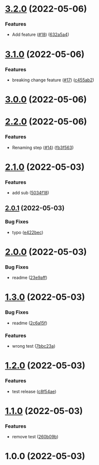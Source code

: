 # [3.2.0](https://github.com/Yoann-Abbes/Semantic-Release-Test/compare/v3.1.0...v3.2.0) (2022-05-06)


### Features

* Add feature ([#18](https://github.com/Yoann-Abbes/Semantic-Release-Test/issues/18)) ([632a5a4](https://github.com/Yoann-Abbes/Semantic-Release-Test/commit/632a5a4431f6a8aa02d35a8981d215e28c183c73))

# [3.1.0](https://github.com/Yoann-Abbes/Semantic-Release-Test/compare/v3.0.0...v3.1.0) (2022-05-06)


### Features

* breaking change feature ([#17](https://github.com/Yoann-Abbes/Semantic-Release-Test/issues/17)) ([c455ab2](https://github.com/Yoann-Abbes/Semantic-Release-Test/commit/c455ab24079a856e8bbc4bd71ad70e56505263eb))

# [3.0.0](https://github.com/Yoann-Abbes/Semantic-Release-Test/compare/v2.2.0...v3.0.0) (2022-05-06)

# [2.2.0](https://github.com/Yoann-Abbes/Semantic-Release-Test/compare/v2.1.0...v2.2.0) (2022-05-06)


### Features

* Renaming step  ([#14](https://github.com/Yoann-Abbes/Semantic-Release-Test/issues/14)) ([fb3f563](https://github.com/Yoann-Abbes/Semantic-Release-Test/commit/fb3f5635d67da5f95b547dc8d2d9e47c5e8442b7))

# [2.1.0](https://github.com/Yoann-Abbes/Semantic-Release-Test/compare/v2.0.1...v2.1.0) (2022-05-03)


### Features

* add sub ([5034f18](https://github.com/Yoann-Abbes/Semantic-Release-Test/commit/5034f18918e9232233047a48f5d1500a6ddbfcd5))

## [2.0.1](https://github.com/Yoann-Abbes/Semantic-Release-Test/compare/v2.0.0...v2.0.1) (2022-05-03)


### Bug Fixes

* typo ([e422bec](https://github.com/Yoann-Abbes/Semantic-Release-Test/commit/e422bece4c4c7fa4ca5dd7da3a126ab34d64e6b5))

# [2.0.0](https://github.com/Yoann-Abbes/Semantic-Release-Test/compare/v1.3.0...v2.0.0) (2022-05-03)


### Bug Fixes

* readme ([23e9aff](https://github.com/Yoann-Abbes/Semantic-Release-Test/commit/23e9aff656c5afe506b9c8639478c00e1190ad00))

# [1.3.0](https://github.com/Yoann-Abbes/Semantic-Release-Test/compare/v1.2.0...v1.3.0) (2022-05-03)


### Bug Fixes

* readme ([2c6a15f](https://github.com/Yoann-Abbes/Semantic-Release-Test/commit/2c6a15fed006d02c159557627ca3d7944f8f48f2))


### Features

* wrong test ([7bbc23a](https://github.com/Yoann-Abbes/Semantic-Release-Test/commit/7bbc23aa6e35359409eda0ed95ddf8f5889fdc9f))

# [1.2.0](https://github.com/Yoann-Abbes/Semantic-Release-Test/compare/v1.1.0...v1.2.0) (2022-05-03)


### Features

* test release ([c8f54ae](https://github.com/Yoann-Abbes/Semantic-Release-Test/commit/c8f54aede293b0f410ca6433b96eac1240e2be29))

# [1.1.0](https://github.com/Yoann-Abbes/Semantic-Release-Test/compare/v1.0.0...v1.1.0) (2022-05-03)


### Features

* remove test ([260b09b](https://github.com/Yoann-Abbes/Semantic-Release-Test/commit/260b09b4abce5aff3673b6e5adaee8a11637750a))

# 1.0.0 (2022-05-03)
